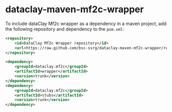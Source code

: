 # dataclay-maven-mf2c-wrapper

To include dataClay Mf2c wrapper as a dependency in a maven project, add the following repository and dependency to the `pom.xml`:

```xml
<repository>
    <id>DataClay Mf2c Wrapper repository</id>
    <url>https://raw.github.com/bsc-ssrg/dataclay-maven-mf2c-wrapper/repository</url>
</repository>
```

```xml
<dependency>
    <groupId>dataclay.mf2c</groupId>
    <artifactId>wrapper</artifactId>
    <version>trunk</version>
</dependency>
<dependency>
	<groupId>dataclay.mf2c</groupId>
	<artifactId>stubs</artifactId>
	<version>trunk</version>
</dependency>
```
